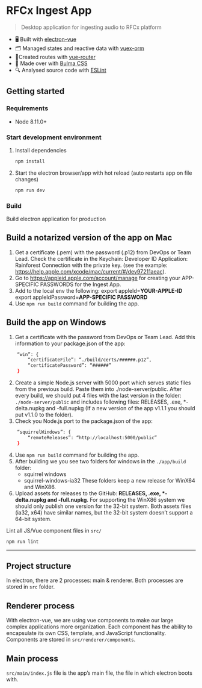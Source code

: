 # RFCx Ingest App

> Desktop application for ingesting audio to RFCx platform

- 🖥 Built with [electron-vue](https://github.com/SimulatedGREG/electron-vue)
- 🗂 Managed states and reactive data with [vuex-orm](https://github.com/vuex-orm/vuex-orm)
- 🚦Created routes with [vue-router](https://github.com/vuejs/vue-router)
- 💅 Made over with [Bulma CSS](https://bulma.io/)
- 🔍 Analysed source code with [ESLint](https://eslint.org/)

## Getting started

### Requirements

- Node 8.11.0+

### Start development environment

1. Install dependencies

    ``` bash
    npm install
    ```

2. Start the electron browser/app with hot reload (auto restarts app on file changes)

    ``` bash
    npm run dev
    ```

### Build

Build electron application for production

## Build a notarized version of the app on Mac

1. Get a certificate (.pem) with the password (.p12) from DevOps or Team Lead. Check the certificate in the Keychain: Developer ID Application: Rainforest Connection with the private key. (see the example: https://help.apple.com/xcode/mac/current/#/dev97211aeac).
2. Go to https://appleid.apple.com/account/manage for creating your APP-SPECIFIC PASSWORDS for the Ingest App.
3. Add to the local env the following:
export appleId=**YOUR-APPLE-ID**
export appleIdPassword=**APP-SPECIFIC PASSWORD**
4. Use ```npm run build``` command for building the app.

## Build the app on Windows

1. Get a certificate with the password from DevOps or Team Lead.
Add this information to your package.json of the app:
``` bash
    “win”: {
        “certificateFile”: “./build/certs/######.p12”,
        “certificatePassword”: “######”
    }
```
2. Create a simple Node.js server with 5000 port which serves static files from the previous build. Paste them into ./node-server/public. After every build, we should put 4 files with the last version in the folder: `./node-server/public` and includes following files: RELEASES, .exe, *-delta.nupkg and -full.nupkg (If a new version of the app v1.1.1 you should put v1.1.0 to the folder).
3. Check you Node.js port  to the package.json of the app:
``` bash
    “squirrelWindows”: {
        “remoteReleases”: “http://localhost:5000/public”
    }
```
4. Use ```npm run build``` command for building the app.
5. After building we you see two folders for windows in the `./app/build` folder:
    - squirrel windows
    - squirrel-windows-ia32
These folders keep a new release for WinX64 and WinX86.
6. Upload assets for releases to the GitHub: __RELEASES, .exe, *-delta.nupkg and -full.nupkg__.
For supporting the WinX86 system we should only publish one version for the 32-bit system. Both assets files (ia32, x64) have similar names, but the 32-bit system doesn’t support a 64-bit system.


Lint all JS/Vue component files in `src/`
``` bash
npm run lint
```

---

## Project structure
In electron, there are 2 processes: main & renderer. Both processes are stored in `src` folder.

## Renderer process
With electron-vue, we are using vue components to make our large complex applications more organization. Each component has the ability to encapsulate its own CSS, template, and JavaScript functionality. Components are stored in `src/renderer/components`.

## Main process
`src/main/index.js` file is the app’s main file, the file in which electron boots with.

